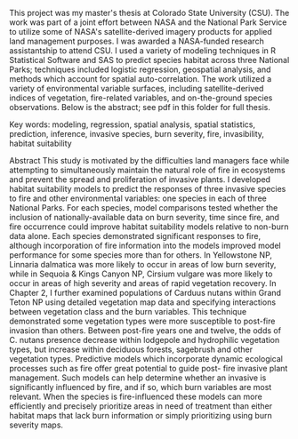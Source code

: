 
This project was my master's thesis at Colorado State University (CSU).  The work was part of a joint effort between NASA and the National Park Service to utilize some of NASA's satellite-derived imagery products for applied land management purposes.  I was awarded a NASA-funded research assistantship to attend CSU.  I used a variety of modeling techniques in R Statistical Software and SAS to predict species habitat across three National Parks; techniques included logistic regression, geospatial analysis, and methods which account for spatial auto-correlation.  The work utilized a variety of environmental variable surfaces, including satellite-derived indices of vegetation, fire-related variables, and on-the-ground species observations.  Below is the abstract; see pdf in this folder for full thesis.

Key words:
modeling, regression, spatial analysis, spatial statistics, prediction, inference, invasive species, burn severity, fire, invasibility, habitat suitability

Abstract
This study is motivated by the difficulties land managers face while attempting to simultaneously maintain the natural role of fire in ecosystems and prevent the spread and proliferation of invasive plants. I developed habitat suitability models to predict the responses of three invasive species to fire and other environmental variables: one species in each of three National Parks. For each species, model comparisons tested whether the inclusion of nationally-available data on burn severity, time since fire, and fire occurrence could improve habitat suitability models relative to non-burn data alone.
Each species demonstrated significant responses to fire, although incorporation of fire information into the models improved model performance for some species more than for others. In Yellowstone NP, Linnaria dalmatica was more likely to occur in areas of low burn severity, while in Sequoia & Kings Canyon NP, Cirsium vulgare was more likely to occur in areas of high severity and areas of rapid vegetation recovery. In Chapter 2, I further examined populations of Carduus nutans within Grand Teton NP using detailed vegetation map data and specifying interactions between vegetation class and the burn variables. This technique demonstrated some vegetation types were more susceptible to post-fire invasion than others. Between post-fire years one and twelve, the odds of C. nutans presence decrease within lodgepole and hydrophilic vegetation types, but increase within deciduous forests, sagebrush and other vegetation types. Predictive models which incorporate dynamic ecological processes such as fire offer great potential to guide post- fire invasive plant management. Such models can help determine whether an invasive is significantly influenced by fire, and if so, which burn variables are most relevant. When the species is fire-influenced these models can more efficiently and precisely prioritize areas in need of treatment than either habitat maps that lack burn information or simply prioritizing using burn severity maps.

